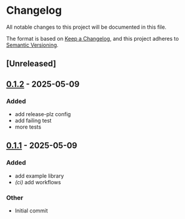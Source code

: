 # Changelog

All notable changes to this project will be documented in this file.

The format is based on [Keep a Changelog](https://keepachangelog.com/en/1.0.0/),
and this project adheres to [Semantic Versioning](https://semver.org/spec/v2.0.0.html).

## [Unreleased]

## [0.1.2](https://github.com/smuu/test-telemetry/compare/v0.1.1...v0.1.2) - 2025-05-09

### Added

- add release-plz config
- add failing test
- more tests

## [0.1.1](https://github.com/smuu/prism-telemetry/compare/v0.1.0...v0.1.1) - 2025-05-09

### Added

- add example library
- *(ci)* add workflows

### Other

- Initial commit
